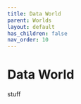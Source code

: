 ```yaml
---
title: Data World
parent: Worlds
layout: default
has_children: false
nav_order: 10
---
```


# Data World

stuff

